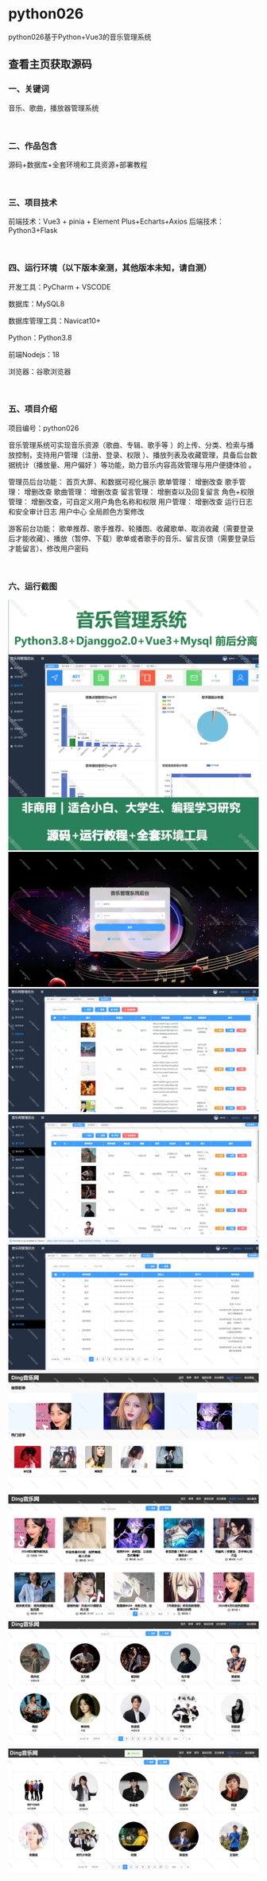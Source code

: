 # python026
python026基于Python+Vue3的音乐管理系统
 
## 查看主页获取源码


### 一、关键词

音乐、歌曲，播放器管理系统

<br/>

### 二、作品包含

源码+数据库+全套环境和工具资源+部署教程


<br/>

### 三、项目技术

前端技术：Vue3 + pinia + Element Plus+Echarts+Axios
后端技术：Python3+Flask
  

<br/>

### 四、运行环境（以下版本亲测，其他版本未知，请自测）

开发工具：PyCharm + VSCODE

数据库：MySQL8

数据库管理工具：Navicat10+

Python：Python3.8

前端Nodejs：18

浏览器：谷歌浏览器



<br/>

### 五、项目介绍

项目编号：python026

音乐管理系统可实现音乐资源（歌曲、专辑、歌手等 ）的上传、分类、检索与播放控制，支持用户管理（注册、登录、权限 ）、播放列表及收藏管理，具备后台数据统计（播放量、用户偏好 ）等功能，助力音乐内容高效管理与用户便捷体验 。

管理员后台功能：
 首页大屏、和数据可视化展示
 歌单管理： 增删改查
 歌手管理： 增删改查
 歌曲管理： 增删改查
 留言管理： 增删查以及回复留言
 角色+权限管理： 增删改查，可自定义用户角色名称和权限
 用户管理： 增删改查
 运行日志和安全审计日志
 用户中心
 全局颜色方案修改

游客前台功能：
歌单推荐、歌手推荐、轮播图、收藏歌单、取消收藏（需要登录后才能收藏）、播放（暂停、下载）歌单或者歌手的音乐、留言反馈（需要登录后才能留言）、修改用户密码


<br/>

### 六、运行截图

![cover.png](./cover.png)
![1.png](./1.png)
![2.png](./2.png)
![3.png](./3.png)
![4.png](./4.png)
![5.png](./5.png)
![6.png](./6.png)
![7.png](./7.png)
![8.png](./8.png)
